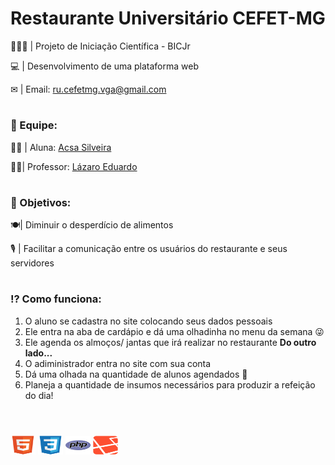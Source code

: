 <h1>Restaurante Universitário CEFET-MG</h1>

👩🏻‍🎓 | Projeto de Iniciação Científica - BICJr

💻 | Desenvolvimento de uma plataforma web

✉ | Email: ru.cefetmg.vga@gmail.com

#


<h3>🥇 Equipe:</h3>

👩‍🎓 | Aluna: <a href="https://github.com/acsasilveira">Acsa Silveira</a>

👨‍💻| Professor: <a href="https://github.com/lazarodu">Lázaro Eduardo</a>


#

<h3>🎯 Objetivos:</h3>

 🍽| Diminuir o desperdício de alimentos

🎙 | Facilitar a comunicação entre os usuários do restaurante e seus servidores

#

<h3>⁉ Como funciona:</h3>

 1. O aluno se cadastra no site colocando seus dados pessoais
2. Ele entra na aba de cardápio e dá uma olhadinha no menu da semana 😜
3. Ele agenda os almoços/ jantas que irá realizar no restaurante
<b>Do outro lado...</b>
1. O adiministrador entra no site com sua conta
2. Dá uma olhada na quantidade de alunos agendados 👀
3. Planeja a quantidade de insumos necessários para produzir a refeição do dia! 

#

<div style="display: inline_block"><br>        
  <img align="center" alt="HTML" height="30" width="40" src="https://github.com/devicons/devicon/blob/1119b9f84c0290e0f0b38982099a2bd027a48bf1/icons/html5/html5-original.svg" />
  <img align="center" alt="CSS" height="30" width="40" src="https://github.com/devicons/devicon/blob/1119b9f84c0290e0f0b38982099a2bd027a48bf1/icons/css3/css3-original.svg" />
  <img align="center" alt="PHP" height="30" width="40" src="https://github.com/devicons/devicon/blob/1119b9f84c0290e0f0b38982099a2bd027a48bf1/icons/php/php-original.svg" />
  <img align="center" alt="Laravel" height="30" width="40" src="https://github.com/devicons/devicon/blob/1119b9f84c0290e0f0b38982099a2bd027a48bf1/icons/laravel/laravel-plain.svg" />
  
</div>
